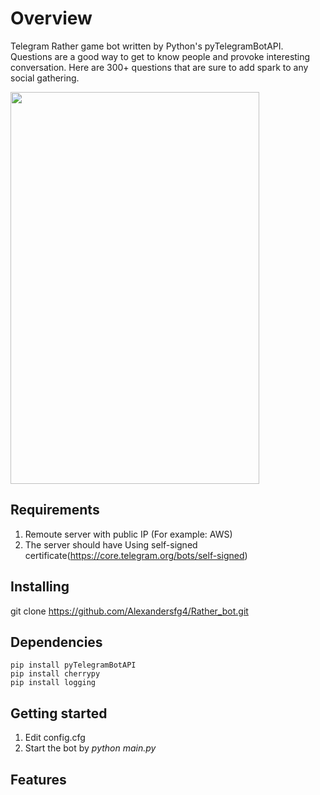 # Overview

Telegram Rather game bot written by Python's pyTelegramBotAPI.
Questions are a good way to get to know people and provoke interesting conversation. Here are 300+ questions that are sure to add spark to any social gathering.

<img src="https://github.com/Alexandersfg4/Rather_bot/blob/master/Screenshot%202020-09-26%20at%2013.42.25.png" height="627" width="398">

## Requirements
1. Remoute server with public IP (For example: AWS)
1. The server should have Using self-signed certificate(https://core.telegram.org/bots/self-signed)

## Installing
git clone https://github.com/Alexandersfg4/Rather_bot.git


## Dependencies
```
pip install pyTelegramBotAPI
pip install cherrypy
pip install logging
```
## Getting started
1. Edit config.cfg
1. Start the bot by *python main.py*
  
## Features
